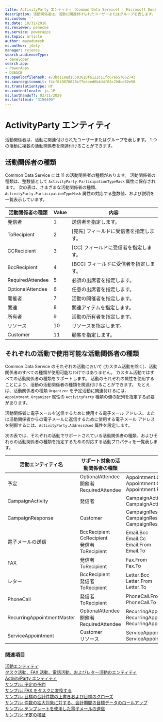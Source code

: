 ```yaml
---
title: ActivityParty エンティティ (Common Data Service) | Microsoft Docs
description: 活動関係者は、活動に関連付けられたユーザーまたはグループを表します。 1 つの活動に複数の活動関係者を関連付けることができます
ms.custom: ''
ms.date: 10/31/2018
ms.reviewer: pehecke
ms.service: powerapps
ms.topic: article
author: mayadumesh
ms.author: jdaly
manager: ryjones
search.audienceType:
- developer
search.app:
- PowerApps
- D365CE
ms.openlocfilehash: e73bd118ed15503610f6122c11fc67a657062743
ms.sourcegitcommit: f4cf849070628cf7eeaed6b4d4f08c20dcd02e58
ms.translationtype: HT
ms.contentlocale: ja-JP
ms.lasthandoff: 03/21/2020
ms.locfileid: "3156499"
---
```

# <a name="activityparty-entity"></a>ActivityParty エンティティ

活動関係者は、活動に関連付けられたユーザーまたはグループを表します。 1 つの活動に複数の活動関係者を関連付けることができます。  
  
<a name="ActivityPartyTypes"></a>   

## <a name="activity-party-types"></a>活動関係者の種類  

 Common Data Service には 11 の活動関係者の種類があります。 活動関係者の種類は、整数値として `ActivityParty.ParticipationTypeMask` 属性に保存されます。 次の表は、さまざまな活動関係者の種類、`ActivityParty.ParticipationTypeMask` 属性の対応する整数値、および説明を一覧表示しています。  
  
|活動関係者の種類|Value|内容|  
|-------------------------|-----------|-----------------|  
|発信者|1|送信者を指定します。|  
|ToRecipient|2|[宛先] フィールドに受信者を指定します。|  
|CCRecipient|3|[CC] フィールドに受信者を指定します。|  
|BccRecipient|4|[BCC] フィールドに受信者を指定します。|  
|RequiredAttendee|5|必須の出席者を指定します。|  
|OptionalAttendee|6|任意の出席者を指定します。|  
|開催者|7|活動の開催者を指定します。|  
|関連|8|関連アイテムを指定します。|  
|所有者 |9|活動の所有者を指定します。|  
|リソース |10|リソースを指定します。|  
|Customer|11|顧客を指定します。|  
  
<a name="SupportedActivityPartyTypes"></a>   
## <a name="activity-party-types-available-for-each-activity"></a>それぞれの活動で使用可能な活動関係者の種類  
 Common Data Service のそれぞれの活動において (カスタム活動を除く)、活動関係者のすべての種類が使用可能なわけではありません。 カスタム活動ではすべての活動関係者の種類をサポートします。 活動のそれぞれの属性を使用することにより、活動の活動関係者の種類を関連付けることができます。 たとえば、活動関係者の種類 `Organizer` を予定活動に関連付けるには、`Appointment.Organizer` 属性の `ActivityParty` 種類の値の配列を指定する必要があります。  
  
 活動関係者に電子メールを送信するために使用する電子メール アドレス、または活動関係者からの電子メールに返信するために使用する電子メール アドレスを制御するには、`ActivityParty.AddressUsed` 属性を設定します。  
  
 次の表では、それぞれの活動でサポートされている活動関係者の種類、およびそれらの活動関係者の種類を指定するための対応する活動プロパティを一覧表します。  
  
|活動エンティティ名|サポート対象の活動関係者の種類|活動属性|  
|--------------------------|-----------------------------------|------------------------|  
|予定​​|OptionalAttendee<br />開催者<br />RequiredAttendee|Appointment.OptionalAttendees<br />Appointment.Organizer<br />Appointment.RequiredAttendees|  
|CampaignActivity|発信者|CampaignActivity.Partners<br />CampaignActivity.From|  
|CampaignResponse|Customer|CampaignResponse.Customer<br />CampaignResponse.Partner<br />CampaignResponse.From|  
|電子メールの送信|BccRecipient<br />CcRecipient<br />発信者<br />ToRecipient|Email.Bcc<br />Email.Cc<br />Email.From<br />Email.To|  
|FAX |発信者<br />ToRecipient|Fax.From<br />Fax.To|  
|レター |BccRecipient<br />発信者<br />ToRecipient|Letter.Bcc<br />Letter.From<br />Letter.To|  
|PhoneCall|発信者<br />ToRecipient|PhoneCall.From<br />PhoneCall.To|  
|RecurringAppointmentMaster|OptionalAttendee<br />開催者<br />RequiredAttendee|RecurringAppointmentMaster.OptionalAttendees<br />RecurringAppointmentMaster.Organizer<br />RecurringAppointmentMaster.RequiredAttendees|  
|ServiceAppointment|Customer<br />リソース |ServiceAppointment.Customers<br />ServiceAppointment.Resources|  
  
### <a name="see-also"></a>関連項目  
 [活動エンティティ](activity-entities.md)   
 [タスク活動、FAX 活動、電話活動、およびレター活動のエンティティ](task-fax-phone-call-letter-activity-entities.md)   
 [ActivityParty エンティティ](reference/entities/activityparty.md)   
 [サンプル: 予定の予約](/dynamics365/customer-engagement/developer/sample-book-appointment)<br>
 [サンプル: FAX をタスクに変換する](/dynamics365/customer-engagement/developer/sample-convert-fax-task)   
 [サンプル: 目標の合計件数の上書きおよび目標のクローズ](/dynamics365/customer-engagement/developer/sample-override-goal-total-count-close-goal)   
 [サンプル: 件数の拡大対象に対する、会計期間の目標データのロールアップ](/dynamics365/customer-engagement/developer/sample-rollup-goal-data-fiscal-period-stretch-target-count)   
 [サンプル: テンプレートを使用した電子メールの送信](/dynamics365/customer-engagement/developer/sample-send-email-template)   
 [サンプル: 予定の検証](/dynamics365/customer-engagement/developer/sample-validate-appointment)
